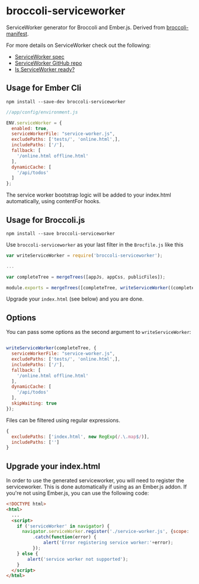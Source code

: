 broccoli-serviceworker
=================

ServiceWorker generator for Broccoli and Ember.js.  Derived from [broccoli-manifest](https://github.com/racido/broccoli-manifest).

For more details on ServiceWorker check out the following:
* [ServiceWorker spec](https://slightlyoff.github.io/ServiceWorker/spec/service_worker/)
* [ServiceWorker GitHub repo](https://github.com/slightlyoff/ServiceWorker)
* [Is ServiceWorker ready?](https://jakearchibald.github.io/isserviceworkerready/)

Usage for Ember Cli
-------------------

`npm install --save-dev broccoli-serviceworker`

```JavaScript
//app/config/environment.js

ENV.serviceWorker = {
  enabled: true,
  serviceWorkerFile: "service-worker.js",
  excludePaths: ['tests/', 'online.html',],
  includePaths: ['/'],
  fallback: [
    '/online.html offline.html'      
  ],
  dynamicCache: [
    '/api/todos'
  ]
};
```

The service worker bootstrap logic will be added to your index.html automatically, using contentFor hooks.

Usage for Broccoli.js
---------------------

`npm install --save broccoli-serviceworker`

Use `broccoli-serviceworker` as your last filter in the `Brocfile.js` like this

```JavaScript
var writeServiceWorker = require('broccoli-serviceworker');

...

var completeTree = mergeTrees([appJs, appCss, publicFiles]);

module.exports = mergeTrees([completeTree, writeServiceWorker((completeTree)]);
```
Upgrade your `index.html` (see below) and you are done.

Options
-------

You can pass some options as the second argument to `writeServiceWorker`:

```JavaScript

writeServiceWorker(completeTree, {
  serviceWorkerFile: "service-worker.js",
  excludePaths: ['tests/', 'online.html',],
  includePaths: ['/'],
  fallback: [
    '/online.html offline.html'      
  ],
  dynamicCache: [
    '/api/todos'
  ],
  skipWaiting: true
});
```

Files can be filtered using regular expressions.
```JavaScript
{
  excludePaths: ['index.html', new RegExp(/.\.map$/)],
  includePaths: ['']
}
```



Upgrade your index.html
-----------------------

In order to use the generated serviceworker, you will need to register the serviceworker. This is done automatically if using as an Ember.js addon.
If you're not using Ember.js, you can use the following code:
```HTML
<!DOCTYPE html>
<html>
  ...
  <script>
    if ('serviceWorker' in navigator) {
      navigator.serviceWorker.register('./service-worker.js', {scope: './'})
          .catch(function(error) {
              alert('Error registering service worker:'+error);
          });
    } else {
        alert('service worker not supported');
    }      
  </script>
</html>
```
